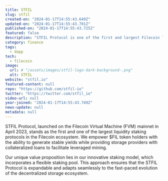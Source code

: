 ```yaml
---
title: STFIL
slug: stfil
created-on: "2024-01-17T14:55:43.649Z"
updated-on: "2024-01-17T14:55:43.701Z"
published-on: "2024-01-17T14:55:43.725Z"
featured: false
description: "STFIL Protocol is one of the first and largest Filecoin liquidity staking and leveraged mining protocol launched on the Filecoin Virtual Machine (FVM). We aim to build the most decentralized staking ecosystem."
category: finance
tags:
  - dapp
tech:
  - filecoin
image:
  url: # "/assets/images/stfil-logo-dark-background-.png"
  alt: STFIL
website: "stfil.io"
featured-content: null
repo: "https://github.com/stfil-io"
twitter: "https://twitter.com/stfil_io"
video-url: null
year-joined: "2024-01-17T14:55:43.749Z"
news-update: null
metadata: null
---
```


STFIL Protocol, launched on the Filecoin Virtual Machine (FVM) mainnet in April 2023, stands as the first and one of the largest liquidity staking protocols in the Filecoin ecosystem. We empower $FIL token holders with the ability to generate stable yields while providing storage providers with collateralized loans to facilitate leveraged mining.

Our unique value proposition lies in our innovative staking model, which incorporates a flexible staking pool. This approach ensures that the STFIL Protocol is expandable and adapts seamlessly to the fast-paced evolution of the decentralized storage ecosystem.
